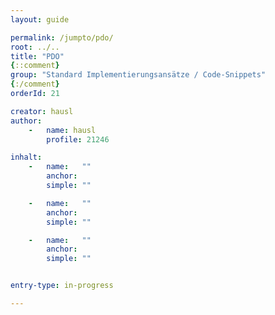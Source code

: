 ```yaml
---
layout: guide

permalink: /jumpto/pdo/
root: ../..
title: "PDO"
{::comment}
group: "Standard Implementierungsansätze / Code-Snippets"
{:/comment}
orderId: 21

creator: hausl
author:
    -   name: hausl
        profile: 21246

inhalt:
    -   name:   ""
        anchor:
        simple: ""

    -   name:   ""
        anchor:
        simple: ""

    -   name:   ""
        anchor:
        simple: ""


entry-type: in-progress

---
```


